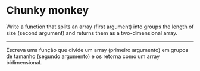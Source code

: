 # Chunky monkey

Write a function that splits an array (first argument) into groups the length of size (second argument) and returns them as a two-dimensional array.

---

Escreva uma função que divide um array (primeiro argumento) em grupos de tamanho (segundo argumento) e os retorna como um array bidimensional. 